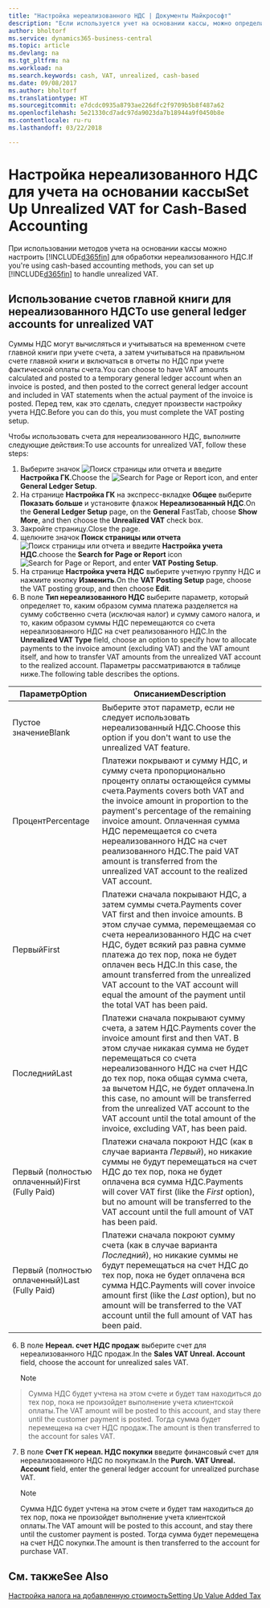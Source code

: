 ```yaml
---
title: "Настройка нереализованного НДС | Документы Майкрософт"
description: "Если используется учет на основании кассы, можно определить способ обработки нереализованного НДС для продаж и покупок."
author: bholtorf
ms.service: dynamics365-business-central
ms.topic: article
ms.devlang: na
ms.tgt_pltfrm: na
ms.workload: na
ms.search.keywords: cash, VAT, unrealized, cash-based
ms.date: 09/08/2017
ms.author: bholtorf
ms.translationtype: HT
ms.sourcegitcommit: e7dcdc0935a8793ae226dfc2f9709b5b8f487a62
ms.openlocfilehash: 5e21330cd7adc97da9023da7b18944a9f0450b8e
ms.contentlocale: ru-ru
ms.lasthandoff: 03/22/2018

---
```


# <a name="set-up-unrealized-vat-for-cash-based-accounting"></a><span data-ttu-id="1ce46-103">Настройка нереализованного НДС для учета на основании кассы</span><span class="sxs-lookup"><span data-stu-id="1ce46-103">Set Up Unrealized VAT for Cash-Based Accounting</span></span>
<span data-ttu-id="1ce46-104">При использовании методов учета на основании кассы можно настроить [!INCLUDE[d365fin](includes/d365fin_md.md)] для обработки нереализованного НДС.</span><span class="sxs-lookup"><span data-stu-id="1ce46-104">If you're using cash-based accounting methods, you can set up [!INCLUDE[d365fin](includes/d365fin_md.md)] to handle unrealized VAT.</span></span>

## <a name="to-use-general-ledger-accounts-for-unrealized-vat"></a><span data-ttu-id="1ce46-105">Использование счетов главной книги для нереализованного НДС</span><span class="sxs-lookup"><span data-stu-id="1ce46-105">To use general ledger accounts for unrealized VAT</span></span>
<span data-ttu-id="1ce46-106">Суммы НДС могут вычисляться и учитываться на временном счете главной книги при учете счета, а затем учитываться на правильном счете главной книги и включаться в отчеты по НДС при учете фактической оплаты счета.</span><span class="sxs-lookup"><span data-stu-id="1ce46-106">You can choose to have VAT amounts calculated and posted to a temporary general ledger account when an invoice is posted, and then posted to the correct general ledger account and included in VAT statements when the actual payment of the invoice is posted.</span></span> <span data-ttu-id="1ce46-107">Перед тем, как это сделать, следует произвести настройку учета НДС.</span><span class="sxs-lookup"><span data-stu-id="1ce46-107">Before you can do this, you must complete the VAT posting setup.</span></span>

<span data-ttu-id="1ce46-108">Чтобы использовать счета для нереализованного НДС, выполните следующие действия:</span><span class="sxs-lookup"><span data-stu-id="1ce46-108">To use accounts for unrealized VAT, follow these steps:</span></span>
1. <span data-ttu-id="1ce46-109">Выберите значок ![Поиск страницы или отчета](media/ui-search/search_small.png "Значок поиска страницы или отчета") и введите **Настройка ГК**.</span><span class="sxs-lookup"><span data-stu-id="1ce46-109">Choose the ![Search for Page or Report](media/ui-search/search_small.png "Search for Page or Report icon") icon, and enter **General Ledger Setup**.</span></span>
2. <span data-ttu-id="1ce46-110">На странице **Настройка ГК** на экспресс-вкладке **Общее** выберите **Показать больше** и установите флажок **Нереализованный НДС**.</span><span class="sxs-lookup"><span data-stu-id="1ce46-110">On the **General Ledger Setup** page, on the **General** FastTab, choose **Show More**, and then choose the **Unrealized VAT** check box.</span></span>
3. <span data-ttu-id="1ce46-111">Закройте страницу.</span><span class="sxs-lookup"><span data-stu-id="1ce46-111">Close the page.</span></span>
4. <span data-ttu-id="1ce46-112">щелкните значок **Поиск страницы или отчета** ![Поиск страницы или отчета](media/ui-search/search_small.png "Значок поиска страницы или отчета") и введите **Настройка учета НДС**.</span><span class="sxs-lookup"><span data-stu-id="1ce46-112">choose the **Search for Page or Report** icon ![Search for Page or Report](media/ui-search/search_small.png "Search for Page or Report icon"), and enter **VAT Posting Setup**.</span></span>
5. <span data-ttu-id="1ce46-113">На странице **Настройка учета НДС** выберите учетную группу НДС и нажмите кнопку **Изменить**.</span><span class="sxs-lookup"><span data-stu-id="1ce46-113">On the **VAT Posting Setup** page, choose the VAT posting group, and then choose **Edit**.</span></span>
6. <span data-ttu-id="1ce46-114">В поле **Тип нереализованного НДС** выберите параметр, который определяет то, каким образом сумма платежа разделяется на сумму собственно счета (исключая налог) и сумму самого налога, и то, каким образом суммы НДС перемещаются со счета нереализованного НДС на счет реализованного НДС.</span><span class="sxs-lookup"><span data-stu-id="1ce46-114">In the **Unrealized VAT Type** field, choose an option to specify how to allocate payments to the invoice amount (excluding VAT) and the VAT amount itself, and how to transfer VAT amounts from the unrealized VAT account to the realized account.</span></span> <span data-ttu-id="1ce46-115">Параметры рассматриваются в таблице ниже.</span><span class="sxs-lookup"><span data-stu-id="1ce46-115">The following table describes the options.</span></span>

| <span data-ttu-id="1ce46-116">Параметр</span><span class="sxs-lookup"><span data-stu-id="1ce46-116">Option</span></span> | <span data-ttu-id="1ce46-117">Описанием</span><span class="sxs-lookup"><span data-stu-id="1ce46-117">Description</span></span> |
| --- | --- |
| <span data-ttu-id="1ce46-118">Пустое значение</span><span class="sxs-lookup"><span data-stu-id="1ce46-118">Blank</span></span> | <span data-ttu-id="1ce46-119">Выберите этот параметр, если не следует использовать нереализованный НДС.</span><span class="sxs-lookup"><span data-stu-id="1ce46-119">Choose this option if you don't want to use the unrealized VAT feature.</span></span> |
| <span data-ttu-id="1ce46-120">Процент</span><span class="sxs-lookup"><span data-stu-id="1ce46-120">Percentage</span></span> | <span data-ttu-id="1ce46-121">Платежи покрывают и сумму НДС, и сумму счета пропорционально проценту оплаты остающейся суммы счета.</span><span class="sxs-lookup"><span data-stu-id="1ce46-121">Payments covers both VAT and the invoice amount in proportion to the payment's percentage of the remaining invoice amount.</span></span> <span data-ttu-id="1ce46-122">Оплаченная сумма НДС перемещается со счета нереализованного НДС на счет реализованного НДС.</span><span class="sxs-lookup"><span data-stu-id="1ce46-122">The paid VAT amount is transferred from the unrealized VAT account to the realized VAT account.</span></span> |
| <span data-ttu-id="1ce46-123">Первый</span><span class="sxs-lookup"><span data-stu-id="1ce46-123">First</span></span> | <span data-ttu-id="1ce46-124">Платежи сначала покрывают НДС, а затем суммы счета.</span><span class="sxs-lookup"><span data-stu-id="1ce46-124">Payments cover VAT first and then invoice amounts.</span></span> <span data-ttu-id="1ce46-125">В этом случае сумма, перемещаемая со счета нереализованного НДС на счет НДС, будет всякий раз равна сумме платежа до тех пор, пока не будет оплачен весь НДС.</span><span class="sxs-lookup"><span data-stu-id="1ce46-125">In this case, the amount transferred from the unrealized VAT account to the VAT account will equal the amount of the payment until the total VAT has been paid.</span></span> |
| <span data-ttu-id="1ce46-126">Последний</span><span class="sxs-lookup"><span data-stu-id="1ce46-126">Last</span></span> | <span data-ttu-id="1ce46-127">Платежи сначала покрывают сумму счета, а затем НДС.</span><span class="sxs-lookup"><span data-stu-id="1ce46-127">Payments cover the invoice amount first and then VAT.</span></span> <span data-ttu-id="1ce46-128">В этом случае никакая сумма не будет перемещаться со счета нереализованного НДС на счет НДС до тех пор, пока общая сумма счета, за вычетом НДС, не будет оплачена.</span><span class="sxs-lookup"><span data-stu-id="1ce46-128">In this case, no amount will be transferred from the unrealized VAT account to the VAT account until the total amount of the invoice, excluding VAT, has been paid.</span></span> |
| <span data-ttu-id="1ce46-129">Первый (полностью оплаченный)</span><span class="sxs-lookup"><span data-stu-id="1ce46-129">First (Fully Paid)</span></span> | <span data-ttu-id="1ce46-130">Платежи сначала покроют НДС (как в случае варианта _Первый_), но никакие суммы не будут перемещаться на счет НДС до тех пор, пока не будет оплачена вся сумма НДС.</span><span class="sxs-lookup"><span data-stu-id="1ce46-130">Payments will cover VAT first (like the _First_ option), but no amount will be transferred to the VAT account until the full amount of VAT has been paid.</span></span> |
| <span data-ttu-id="1ce46-131">Первый (полностью оплаченный)</span><span class="sxs-lookup"><span data-stu-id="1ce46-131">Last (Fully Paid)</span></span> | <span data-ttu-id="1ce46-132">Платежи сначала покроют сумму счета (как в случае варианта _Последний_), но никакие суммы не будут перемещаться на счет НДС до тех пор, пока не будет оплачена вся сумма НДС.</span><span class="sxs-lookup"><span data-stu-id="1ce46-132">Payments will cover invoice amount first (like the _Last_ option), but no amount will be transferred to the VAT account until the full amount of VAT has been paid.</span></span> |

6. <span data-ttu-id="1ce46-133">В поле **Нереал. счет НДС продаж** выберите счет для нереализованного НДС продаж.</span><span class="sxs-lookup"><span data-stu-id="1ce46-133">In the **Sales VAT Unreal. Account** field, choose the account for unrealized sales VAT.</span></span>

    > [!NOTE]  
>   <span data-ttu-id="1ce46-134">Сумма НДС будет учтена на этом счете и будет там находиться до тех пор, пока не произойдет выполнение учета клиентской оплаты.</span><span class="sxs-lookup"><span data-stu-id="1ce46-134">The VAT amount will be posted to this account, and stay there until the customer payment is posted.</span></span> <span data-ttu-id="1ce46-135">Тогда сумма будет перемещена на счет НДС продаж.</span><span class="sxs-lookup"><span data-stu-id="1ce46-135">The amount is then transferred to the account for sales VAT.</span></span>
7. <span data-ttu-id="1ce46-136">В поле **Счет ГК нереал. НДС покупки** введите финансовый счет для нереализованного НДС по покупкам.</span><span class="sxs-lookup"><span data-stu-id="1ce46-136">In the **Purch. VAT Unreal. Account** field, enter the general ledger account for unrealized purchase VAT.</span></span>

    > [!NOTE]  
    >   <span data-ttu-id="1ce46-137">Сумма НДС будет учтена на этом счете и будет там находиться до тех пор, пока не произойдет выполнение учета клиентской оплаты.</span><span class="sxs-lookup"><span data-stu-id="1ce46-137">The VAT amount will be posted to this account, and stay there until the customer payment is posted.</span></span> <span data-ttu-id="1ce46-138">Тогда сумма будет перемещена на счет НДС покупки.</span><span class="sxs-lookup"><span data-stu-id="1ce46-138">The amount is then transferred to the account for purchase VAT.</span></span>

## <a name="see-also"></a><span data-ttu-id="1ce46-139">См. также</span><span class="sxs-lookup"><span data-stu-id="1ce46-139">See Also</span></span>
[<span data-ttu-id="1ce46-140">Настройка налога на добавленную стоимость</span><span class="sxs-lookup"><span data-stu-id="1ce46-140">Setting Up Value Added Tax</span></span>](finance-setup-vat.md)

